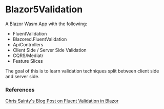 # Blazor5Validation
A Blazor Wasm App with the following:
- FluentValidation
- Blazored.FluentValidation
- ApiControllers
- Client Side / Server Side Validation
- CQRS/Mediatr
- Feature Slices

The goal of this is to learn validation techniques split between client side and server side.

### References
[Chris Sainty's Blog Post on Fluent Validation in Blazor](https://chrissainty.com/using-fluentvalidation-for-forms-validation-in-razor-components/)